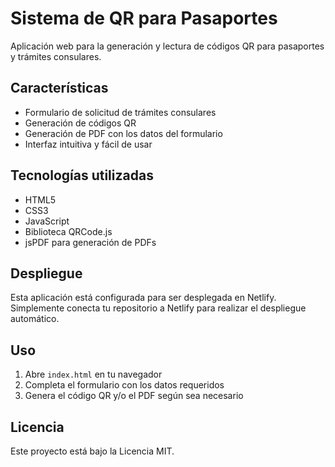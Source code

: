# Sistema de QR para Pasaportes

Aplicación web para la generación y lectura de códigos QR para pasaportes y trámites consulares.

## Características

- Formulario de solicitud de trámites consulares
- Generación de códigos QR
- Generación de PDF con los datos del formulario
- Interfaz intuitiva y fácil de usar

## Tecnologías utilizadas

- HTML5
- CSS3
- JavaScript
- Biblioteca QRCode.js
- jsPDF para generación de PDFs

## Despliegue

Esta aplicación está configurada para ser desplegada en Netlify. Simplemente conecta tu repositorio a Netlify para realizar el despliegue automático.

## Uso

1. Abre `index.html` en tu navegador
2. Completa el formulario con los datos requeridos
3. Genera el código QR y/o el PDF según sea necesario

## Licencia

Este proyecto está bajo la Licencia MIT.
